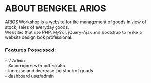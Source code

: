 <h1>ABOUT BENGKEL ARIOS</h1>
ARIOS Workshop is a website for the management of goods in view of stock, sales of everyday goods.
<br>
Websites that use PHP, MySql, jQuery-Ajax and bootstrap to make a website design look professional.

<h3> Features Possessed:</h3>
<td>
- 2 Admin
<br> - Sales report with pdf results
<br> - increase and decrease the stock of goods
<br> - dashboard user/admin

